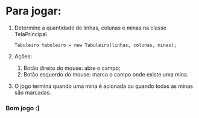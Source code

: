 # Para jogar:

1. Determine a quantidade de linhas, colunas e minas na classe TelaPrincipal
   
   ``Tabuleiro tabuleiro = new Tabuleiro(linhas, colunas, minas);``
   
2. Ações:
    1. Botão direito do mouse: abre o campo;
    2. Botão esquerdo do mouse: marca o campo onde existe uma mina.
3. O jogo termina quando uma mina é acionada ou quando todas as minas são marcadas.

### Bom jogo :)
